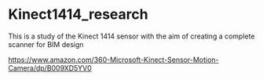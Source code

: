 # Kinect1414_research

This is a study of the Kinect 1414 sensor with the aim of creating a complete scanner for BIM design

https://www.amazon.com/360-Microsoft-Kinect-Sensor-Motion-Camera/dp/B009XD5YV0
